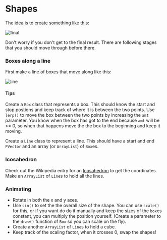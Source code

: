 # Shapes

The idea is to create something like this:

![final](https://raw.githubusercontent.com/whg/DfPaI/master/week2/homework/shapes/shapes.gif)


Don't worry if you don't get to the final result. There are following stages that you should move through before there.

### Boxes along a line

First make a line of boxes that move along like this:

![line](https://raw.githubusercontent.com/whg/DfPaI/master/week2/homework/shapes/line.gif)

#### Tips

Create a `Box` class that represents a box. This should know the start and stop postions and keep track of where it is between the two points. Use `lerp()` to move the box between the two points by increasing the `amt` parameter. You know when the box has got to the end because `amt` will be >= 0, so when that happens move the the box to the beginning and keep it moving.

Create a `Line` class to represent a line. This should have a start and end `PVector` and an array (or `ArrayList`) of `Box`es.

### Icosahedron

Check out the Wikipedia entry for an [Icosahedron](https://en.wikipedia.org/wiki/Regular_icosahedron) to get the coordinates. Make an `ArrayList` of `Line`s to hold all the lines.


### Animating

* Rotate in both the x and y axes.
* Use `sin()` to set the the overall size of the shape. You can use `scale()` for this, or if you want do do it manually and keep the sizes of the `box`es constant, you can multiply the position yourself. (Create a parameter to the `draw()` function of `Box` so you can scale on the fly).
* Create another `ArrayList` of `Line`s to hold a cube.
* Keep track of the scaling factor, when it crosses 0, swap the shapes!
